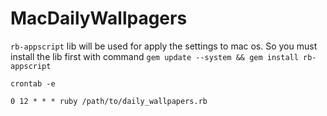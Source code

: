 # MacDailyWallpagers

`rb-appscript` lib will be used for apply the settings to mac os. So you must install the lib first with command `gem update --system && gem install rb-appscript`

```
crontab -e

0 12 * * * ruby /path/to/daily_wallpapers.rb
```